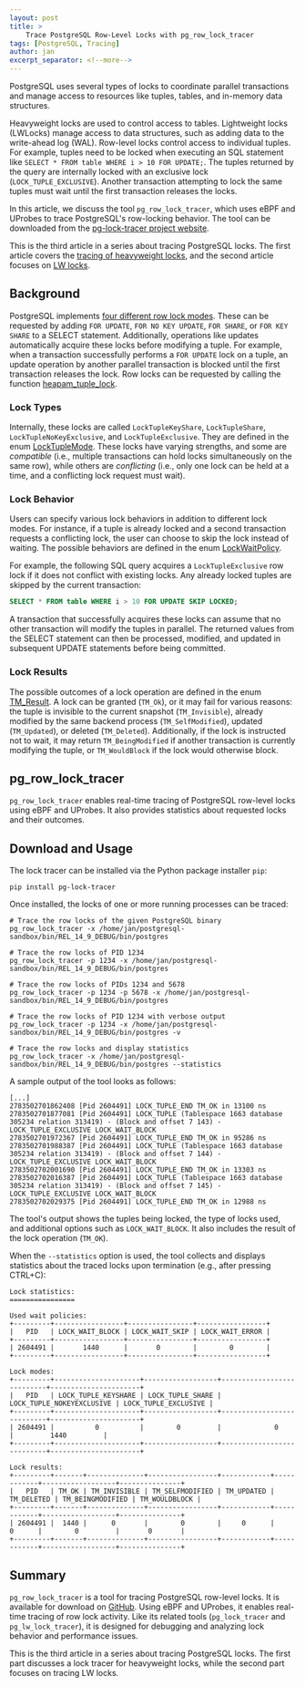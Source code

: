 ```yaml
---
layout: post
title: >
    Trace PostgreSQL Row-Level Locks with pg_row_lock_tracer
tags: [PostgreSQL, Tracing]
author: jan
excerpt_separator: <!--more-->
---
```


PostgreSQL uses several types of locks to coordinate parallel transactions and manage access to resources like tuples, tables, and in-memory data structures. 

Heavyweight locks are used to control access to tables. Lightweight locks (LWLocks) manage access to data structures, such as adding data to the write-ahead log (WAL). Row-level locks control access to individual tuples. For example, tuples need to be locked when executing an SQL statement like `SELECT * FROM table WHERE i > 10 FOR UPDATE;`. The tuples returned by the query are internally locked with an exclusive lock (`LOCK_TUPLE_EXCLUSIVE`). Another transaction attempting to lock the same tuples must wait until the first transaction releases the locks.

In this article, we discuss the tool `pg_row_lock_tracer`, which uses eBPF and UProbes to trace PostgreSQL's row-locking behavior. The tool can be downloaded from the [pg-lock-tracer project website](https://github.com/jnidzwetzki/pg-lock-tracer).

This is the third article in a series about tracing PostgreSQL locks. The first article covers the [tracing of heavyweight locks](/2023/01/11/trace-postgresql-locks-with-pg-lock-tracer.html), and the second article focuses on [LW locks](/2023/01/17/trace-postgresql-lw-locks.html).

<!--more-->

## Background
PostgreSQL implements [four different row lock modes](https://www.postgresql.org/docs/current/explicit-locking.html#LOCKING-ROWS). These can be requested by adding `FOR UPDATE`, `FOR NO KEY UPDATE`, `FOR SHARE`, or `FOR KEY SHARE` to a SELECT statement. Additionally, operations like updates automatically acquire these locks before modifying a tuple. For example, when a transaction successfully performs a `FOR UPDATE` lock on a tuple, an update operation by another parallel transaction is blocked until the first transaction releases the lock. Row locks can be requested by calling the function [heapam_tuple_lock](https://github.com/postgres/postgres/blob/2a6b47cb50eb9b62b050de2cddd03a9ac267e61f/src/backend/access/heap/heapam_handler.c#L359).

### Lock Types
Internally, these locks are called `LockTupleKeyShare`, `LockTupleShare`, `LockTupleNoKeyExclusive`, and `LockTupleExclusive`. They are defined in the enum [LockTupleMode](https://github.com/postgres/postgres/blob/f0827b443e6014a9d9fdcdd099603576154a3733/src/include/nodes/lockoptions.h#L49). These locks have varying strengths, and some are _compatible_ (i.e., multiple transactions can hold locks simultaneously on the same row), while others are _conflicting_ (i.e., only one lock can be held at a time, and a conflicting lock request must wait).

### Lock Behavior
Users can specify various lock behaviors in addition to different lock modes. For instance, if a tuple is already locked and a second transaction requests a conflicting lock, the user can choose to skip the lock instead of waiting. The possible behaviors are defined in the enum [LockWaitPolicy](https://github.com/postgres/postgres/blob/f0827b443e6014a9d9fdcdd099603576154a3733/src/include/nodes/lockoptions.h#L36).

For example, the following SQL query acquires a `LockTupleExclusive` row lock if it does not conflict with existing locks. Any already locked tuples are skipped by the current transaction:

```sql
SELECT * FROM table WHERE i > 10 FOR UPDATE SKIP LOCKED;
```

A transaction that successfully acquires these locks can assume that no other transaction will modify the tuples in parallel. The returned values from the SELECT statement can then be processed, modified, and updated in subsequent UPDATE statements before being committed.

### Lock Results
The possible outcomes of a lock operation are defined in the enum [TM_Result](https://github.com/postgres/postgres/blob/f0827b443e6014a9d9fdcdd099603576154a3733/src/include/access/tableam.h#L71). A lock can be granted (`TM_Ok`), or it may fail for various reasons: the tuple is invisible to the current snapshot (`TM_Invisible`), already modified by the same backend process (`TM_SelfModified`), updated (`TM_Updated`), or deleted (`TM_Deleted`). Additionally, if the lock is instructed not to wait, it may return `TM_BeingModified` if another transaction is currently modifying the tuple, or `TM_WouldBlock` if the lock would otherwise block.

## pg_row_lock_tracer
`pg_row_lock_tracer` enables real-time tracing of PostgreSQL row-level locks using eBPF and UProbes. It also provides statistics about requested locks and their outcomes.

## Download and Usage

The lock tracer can be installed via the Python package installer `pip`:

```shell
pip install pg-lock-tracer
```

Once installed, the locks of one or more running processes can be traced:

```
# Trace the row locks of the given PostgreSQL binary
pg_row_lock_tracer -x /home/jan/postgresql-sandbox/bin/REL_14_9_DEBUG/bin/postgres

# Trace the row locks of PID 1234
pg_row_lock_tracer -p 1234 -x /home/jan/postgresql-sandbox/bin/REL_14_9_DEBUG/bin/postgres

# Trace the row locks of PIDs 1234 and 5678
pg_row_lock_tracer -p 1234 -p 5678 -x /home/jan/postgresql-sandbox/bin/REL_14_9_DEBUG/bin/postgres

# Trace the row locks of PID 1234 with verbose output
pg_row_lock_tracer -p 1234 -x /home/jan/postgresql-sandbox/bin/REL_14_9_DEBUG/bin/postgres -v

# Trace the row locks and display statistics
pg_row_lock_tracer -x /home/jan/postgresql-sandbox/bin/REL_14_9_DEBUG/bin/postgres --statistics
```

A sample output of the tool looks as follows:

```
[...]
2783502701862408 [Pid 2604491] LOCK_TUPLE_END TM_OK in 13100 ns
2783502701877081 [Pid 2604491] LOCK_TUPLE (Tablespace 1663 database 305234 relation 313419) - (Block and offset 7 143) - LOCK_TUPLE_EXCLUSIVE LOCK_WAIT_BLOCK
2783502701972367 [Pid 2604491] LOCK_TUPLE_END TM_OK in 95286 ns
2783502701988387 [Pid 2604491] LOCK_TUPLE (Tablespace 1663 database 305234 relation 313419) - (Block and offset 7 144) - LOCK_TUPLE_EXCLUSIVE LOCK_WAIT_BLOCK
2783502702001690 [Pid 2604491] LOCK_TUPLE_END TM_OK in 13303 ns
2783502702016387 [Pid 2604491] LOCK_TUPLE (Tablespace 1663 database 305234 relation 313419) - (Block and offset 7 145) - LOCK_TUPLE_EXCLUSIVE LOCK_WAIT_BLOCK
2783502702029375 [Pid 2604491] LOCK_TUPLE_END TM_OK in 12988 ns
```

The tool's output shows the tuples being locked, the type of locks used, and additional options such as `LOCK_WAIT_BLOCK`. It also includes the result of the lock operation (`TM_OK`).

When the `--statistics` option is used, the tool collects and displays statistics about the traced locks upon termination (e.g., after pressing CTRL+C):

```
Lock statistics:
================

Used wait policies:
+---------+-----------------+----------------+-----------------+
|   PID   | LOCK_WAIT_BLOCK | LOCK_WAIT_SKIP | LOCK_WAIT_ERROR |
+---------+-----------------+----------------+-----------------+
| 2604491 |       1440      |       0        |        0        |
+---------+-----------------+----------------+-----------------+

Lock modes:
+---------+---------------------+------------------+---------------------------+----------------------+
|   PID   | LOCK_TUPLE_KEYSHARE | LOCK_TUPLE_SHARE | LOCK_TUPLE_NOKEYEXCLUSIVE | LOCK_TUPLE_EXCLUSIVE |
+---------+---------------------+------------------+---------------------------+----------------------+
| 2604491 |          0          |        0         |             0             |         1440         |
+---------+---------------------+------------------+---------------------------+----------------------+

Lock results:
+---------+-------+--------------+-----------------+------------+------------+------------------+---------------+
|   PID   | TM_OK | TM_INVISIBLE | TM_SELFMODIFIED | TM_UPDATED | TM_DELETED | TM_BEINGMODIFIED | TM_WOULDBLOCK |
+---------+-------+--------------+-----------------+------------+------------+------------------+---------------+
| 2604491 |  1440 |      0       |        0        |     0      |     0      |        0         |       0       |
+---------+-------+--------------+-----------------+------------+------------+------------------+---------------+
```

## Summary
`pg_row_lock_tracer` is a tool for tracing PostgreSQL row-level locks. It is available for download on [GitHub](https://github.com/jnidzwetzki/pg-lock-tracer/). Using eBPF and UProbes, it enables real-time tracing of row lock activity. Like its related tools (`pg_lock_tracer` and `pg_lw_lock_tracer`), it is designed for debugging and analyzing lock behavior and performance issues.

This is the third article in a series about tracing PostgreSQL locks. The first part discusses a lock tracer for heavyweight locks, while the second part focuses on tracing LW locks.